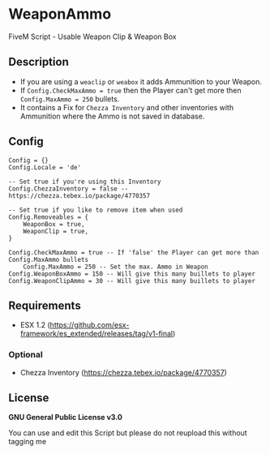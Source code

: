 # WeaponAmmo
FiveM Script - Usable Weapon Clip & Weapon Box

## Description
* If you are using a `weaclip` or `weabox` it adds Ammunition to your Weapon.
* If `Config.CheckMaxAmmo = true` then the Player can't get more then `Config.MaxAmmo = 250` bullets.
* It contains a Fix for `Chezza Inventory` and other inventories with Ammunition where the Ammo is not saved in database.

## Config
```
Config = {}
Config.Locale = 'de'

-- Set true if you're using this Inventory
Config.ChezzaInventory = false -- https://chezza.tebex.io/package/4770357

-- Set true if you like to remove item when used
Config.Removeables = {
	WeaponBox = true,
	WeaponClip = true,
}

Config.CheckMaxAmmo = true -- If 'false' the Player can get more than Config.MaxAmmo bullets
 	Config.MaxAmmo = 250 -- Set the max. Ammo in Weapon
Config.WeaponBoxAmmo = 150 -- Will give this many buillets to player
Config.WeaponClipAmmo = 30 -- Will give this many buillets to player
```

## Requirements
* ESX 1.2 (https://github.com/esx-framework/es_extended/releases/tag/v1-final)
### Optional
* Chezza Inventory (https://chezza.tebex.io/package/4770357)

## License
**GNU General Public License v3.0**

You can use and edit this Script but please do not reupload this without tagging me
